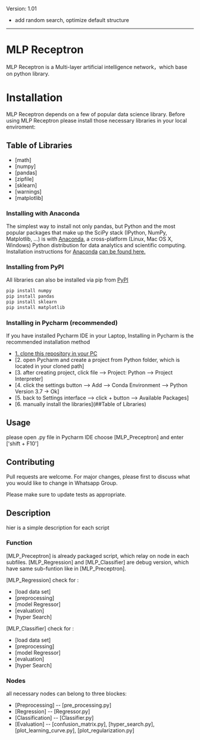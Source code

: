 Version: 1.01
- add random search, optimize default structure
----------------------------------------
# MLP Receptron
MLP Receptron is a Multi-layer artificial intelligence network，which base on python library.

# Installation
MLP Receptron depends on a few of popular data science library. 
Before using MLP Receptron please install those necessary libraries in your local enviroment:
## Table of Libraries
- [math]
- [numpy]
- [pandas]
- [zipfile]
- [sklearn]
- [warnings]
- [matplotlib]

### Installing with Anaconda
The simplest way to install not only pandas, but Python and the most popular packages that make up the SciPy stack (IPython, NumPy, Matplotlib, …) is with [Anaconda](https://www.anaconda.com/distribution/), a cross-platform (Linux, Mac OS X, Windows) Python distribution for data analytics and scientific computing.
Installation instructions for [Anaconda](https://www.anaconda.com/distribution/) [can be found here.](https://docs.continuum.io/anaconda/install/)

### Installing from PyPI
All libraries can also be installed via pip from [PyPI](https://pypi.org/)
```bash
pip install numpy
pip install pandas
pip install sklearn
pip install matplotlib
```

### Installing in Pycharm (recommended)
If you have installed Pycharm IDE in your Laptop, Installing in Pycharm is the recommended installation method
- [1. clone this repository in your PC](https://github.com/Cc-bugwriter/ARP_LBF.git)
- [2. open Pycharm and create a project from Python folder, which is located in your cloned path]
- [3. after creating project, click file --> Project: Python --> Project Interpreter]
- [4. click the settings button --> Add --> Conda Environment --> Python Version 3.7 -> Ok]
- [5. back to Settings interface --> click  +  button --> Available Packages]
- [6. manually install the libraries](##Table of Libraries)

## Usage
please open .py file in Pycharm IDE
choose [MLP_Preceptron] and enter ['shift + F10']

## Contributing
Pull requests are welcome. For major changes, please first to discuss what you would like to change in Whatsapp Group.

Please make sure to update tests as appropriate.

## Description
hier is a simple description for each script
### Function
[MLP_Preceptron] is already packaged script, which relay on node in each subfiles.
[MLP_Regression] and [MLP_Classifier] are debug version, which have same sub-funtion like in [MLP_Preceptron].

[MLP_Regression] check for :
- [load data set]
- [preprocessing]
- [model Regressor]
- [evaluation]
- [hyper Search]


[MLP_Classifier] check for :
- [load data set]
- [preprocessing]
- [model Regressor]
- [evaluation]
- [hyper Search]

### Nodes
all necessary nodes can belong to three blockes:
- [Preprocessing]
-- [pre_processing.py]
- [Regression]
-- [Regressor.py]
- [Classification]
-- [Classifier.py]
- [Evaluation]
-- [confusion_matrix.py], [hyper_search.py], [plot_learning_curve.py], [plot_regularization.py]
